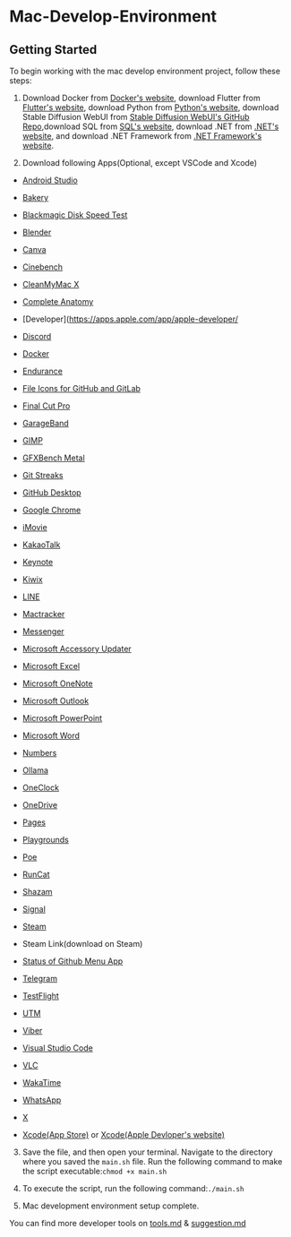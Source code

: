 # Mac-Develop-Environment

## Getting Started

To begin working with the mac develop environment project, follow these steps:

1. Download Docker from [Docker's website](https://www.docker.com/products/docker-desktop/), download Flutter from [Flutter's website](https://docs.flutter.dev/get-started/install), download Python from [Python's website](https://www.python.org/downloads/), download Stable Diffusion WebUI from [Stable Diffusion WebUI's GitHub Repo](https://github.com/AUTOMATIC1111/stable-diffusion-webui/wiki#setup),download SQL from [SQL's website](https://dev.mysql.com/downloads/), download .NET from [.NET's website](https://dotnet.microsoft.com/en-us/download/), and download .NET Framework from [.NET Framework's website](https://dotnet.microsoft.com/en-us/download/dotnet-framework).

2. Download following Apps(Optional, except VSCode and Xcode)
- [Android Studio](https://developer.android.com/studio)
- [Bakery](https://apps.apple.com/app/bakery-simple-icon-creator/)
- [Blackmagic Disk Speed Test](https://apps.apple.com/app/blackmagic-disk-speed-test/)
- [Blender](https://www.blender.org/download/)
- [Canva](https://apps.apple.com/app/canva-design-photo-video/)
- [Cinebench](https://apps.apple.com/app/cinebench/)
- [CleanMyMac X](https://apps.apple.com/app/cleanmymac-x/)
- [Complete Anatomy](https://apps.apple.com/app/complete-anatomy/)
- [Developer](https://apps.apple.com/app/apple-developer/
- [Discord](https://discord.com/download)
- [Docker](https://www.docker.com/products/docker-desktop/)
- [Endurance](https://apps.apple.com/app/endurance-cpu-stress-test/)
- [File Icons for GitHub and GitLab](https://apps.apple.com/app/github-file-icons/)
- [Final Cut Pro](https://apps.apple.com/app/final-cut-pro/)
- [GarageBand](https://apps.apple.com/app/garageband/)
- [GIMP](https://www.gimp.org/downloads/)
- [GFXBench Metal](https://apps.apple.com/app/gfxbench-metal/)
- [Git Streaks](https://apps.apple.com/app/git-streaks-for-github/)
- [GitHub Desktop](https://desktop.github.com/download/)
- [Google Chrome](https://www.google.com/intl/en_uk/chrome/dr/download/)
- [iMovie](https://apps.apple.com/app/imovie/)
- [KakaoTalk](https://apps.apple.com/app/kakaotalk/)
- [Keynote](https://apps.apple.com/app/keynote/)
- [Kiwix](https://kiwix.org/en/applications/)
- [LINE](https://apps.apple.com/app/line/)
- [Mactracker](https://apps.apple.com/app/mactracker/)
- [Messenger](https://www.messenger.com/desktop)
- [Microsoft Accessory Updater](https://apps.apple.com/app/microsoft-accessory-updater/)
- [Microsoft Excel](https://apps.apple.com/app/microsoft-excel/)
- [Microsoft OneNote](https://apps.apple.com/app/microsoft-onenote/)
- [Microsoft Outlook](https://apps.apple.com/app/microsoft-outlook/)
- [Microsoft PowerPoint](https://apps.apple.com/app/microsoft-powerpoint/)
- [Microsoft Word](https://apps.apple.com/app/microsoft-word/)
- [Numbers](https://apps.apple.com/app/numbers/)
- [Ollama](https://ollama.com/download)
- [OneClock](https://apps.apple.com/app/oneclock-a-simple-flip-clock/)
- [OneDrive](https://apps.apple.com/app/onedrive/)
- [Pages](https://apps.apple.com/app/pages/)
- [Playgrounds](https://apps.apple.com/app/swift-playgrounds/)
- [Poe](https://poe.com/download)
- [RunCat](https://apps.apple.com/app/runcat/)
- [Shazam](https://apps.apple.com/app/shazam-identify-songs/)
- [Signal](https://signal.org/zh_HK/download/)
- [Steam](https://store.steampowered.com/about/)
- Steam Link(download on Steam)
- [Status of Github Menu App](https://apps.apple.com/app/status-of-github-menu-bar-app/)
- [Telegram](https://apps.apple.com/app/telegram/)
- [TestFlight](https://apps.apple.com/app/testflight/)
- [UTM](https://mac.getutm.app)
- [Viber](https://www.viber.com/en/download/)
- [Visual Studio Code](https://code.visualstudio.com/Download)
- [VLC](https://www.videolan.org/vlc/)
- [WakaTime](https://github.com/wakatime/macos-wakatime)
- [WhatsApp](https://apps.apple.com/app/whatsapp-messenger/)
- [X](https://apps.apple.com/app/x/)

- [Xcode(App Store)](https://apps.apple.com/app/xcode/) or [Xcode(Apple Devloper's website)](https://developer.apple.com/xcode/resources/)
3. Save the file, and then open your terminal. Navigate to the directory where you saved the `main.sh` file. Run the following command to make the script executable:`chmod +x main.sh`

4. To execute the script, run the following command:`./main.sh`

5. Mac development environment setup complete.

You can find more developer tools on [tools.md](tools.md) & [suggestion.md](suggestion.md)
